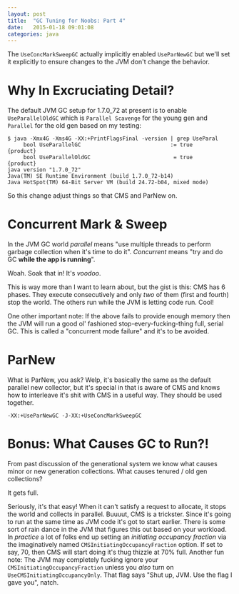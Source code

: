 ```yaml
---
layout: post
title:  "GC Tuning for Noobs: Part 4"
date:   2015-01-18 09:01:08
categories: java
---
```


The `UseConcMarkSweepGC` actually implicitly enabled `UseParNewGC` but we'll set it explicitly to ensure changes to the JVM don't change the behavior.

# Why In Excruciating Detail?

The default JVM GC setup for 1.7.0_72 at present is to enable `UseParallelOldGC` which is `Parallel Scavenge` for the young gen and `Parallel` for the old gen based on my testing:

```
$ java -Xmx4G -Xms4G -XX:+PrintFlagsFinal -version | grep UseParal
     bool UseParallelGC                            := true            {product}
     bool UseParallelOldGC                          = true            {product}
java version "1.7.0_72"
Java(TM) SE Runtime Environment (build 1.7.0_72-b14)
Java HotSpot(TM) 64-Bit Server VM (build 24.72-b04, mixed mode)
```
So this change adjust things so that CMS and ParNew on.

# Concurrent Mark & Sweep

In the JVM GC world *parallel* means "use multiple threads to perform garbage collection when it's time to do it". *Concurrent* means "try and do GC **while the app is running**".

Woah.  Soak that in!  It's *voodoo*.

This is way more than I want to learn about, but the gist is this: CMS has 6 phases. They execute consecutively and only *two* of them (first and fourth) stop the world. The others run while the JVM is letting code run. Cool!

One other important note: If the above fails to provide enough memory then the JVM will run a good ol' fashioned stop-every-fucking-thing full, serial GC. This is called a "concurrent mode failure" and it's to be avoided.

# ParNew

What is ParNew, you ask? Welp, it's basically the same as the default parallel new collector, but it's special in that is aware of CMS and knows how to interleave it's shit with CMS in a useful way. They should be used together.

```
-XX:+UseParNewGC -J-XX:+UseConcMarkSweepGC
```

# Bonus: What Causes GC to Run?!

From past discussion of the generational system we know what causes minor or new generation collections. What causes tenured / old gen collections?

It gets full.

Seriously, it's that easy! When it can't satisfy a request to allocate, it stops the world and collects in parallel. Buuuut, CMS is a trickster. Since it's going to run at the same time as JVM code it's got to start earlier. There is some sort of rain dance in the JVM that figures this out based on your workload. In *practice* a lot of folks end up setting an *initiating occupancy fraction* via the imaginatively named `CMSInitiatingOccupancyFraction` option. If set to say, 70, then CMS will start doing it's thug thizzle at 70% full. Another fun note: The JVM may completely fucking ignore your `CMSInitiatingOccupancyFraction` unless you *also* turn on `UseCMSInitiatingOccupancyOnly`. That flag says "Shut up, JVM. Use the flag I gave you", natch.

